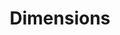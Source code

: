 ---
layout: default
bigquery: https://console.cloud.google.com/bigquery?p=covid-19-dimensions-ai&page=table&d=data&t=publications
contributors: Digital Science, https://www.digital-science.com/
cost: Free for personal, non-commercial use.
description: Dimensions contains more than 100 million publications, ranging from
  articles published in scholarly journals, books and book chapters, to preprints
  and conference proceedings. All publications are contextualized with linked data
  sets, funding, publications, patents, clinical trials, and policy documents. You
  can also view associated categories, funders, institutions, and researcher profiles.
documentation: https://docs.dimensions.ai/bigquery/index.html
last_edit: 04/12/2022, 04:34:40
location: https://www.dimensions.ai/products/free/
maintained_by: Digital Science, https://www.digital-science.com/
schema_fields:
- arxiv_id
- parent_id
- original_title
- original_assignee_orgs
- publication_year
- repository_name
- external_ids
- category_icrp_ct
- subtitles
- source_id
- conference
- book_title
- editors
- expiration_year
- research_org_state_names
- granted_date
- mesh_headings
- family_count
- supporting_grant_ids
- relationships
- cpc
- priority_year
- volume
- citations
- language
- kind
- funding_cny
- linkout
- filing_year
- clinical_trial_ids
- concepts
- research_org_cities
- acknowledgements
- end_year
- resulting_publication_doi
- created_date
- repository_url
- date_modified
- current_assignee
- citation_string
- funding_nzd
- application_number
- research_org_city_names
- research_orgs
- title
- family_id
- priority_date
- publisher
- associated_publication_pmid
- abstract
- journal
- acronyms
- metrics
- funder_org
- category_icrp_cso
- funder_countries
- altmetrics
- publication_ids
- mesh_terms
- doi
- eisbn
- investigators
- legal_events
- funding_eur
- funding_amount
- established
- funding_gbp
- expiration_date
- category_bra
- citations_count
- publication_date
- foa_number
- organisation_details
- category_for
- interventions
- researcher_ids
- categories
- date_inserted
- current_assignee_countries
- status
- acronym
- category_hrcs_rac
- category_rcdc
- active_years
- category_uoa
- pmcid
- reference_ids
- funder_org_countries
- open_access_categories_v2
- start_year
- start_date
- issue
- year
- open_access_categories
- brief_title
- funding_aud
- date_imported_gbq
- associated_publication_arxiv_id
- phase
- funding_usd
- filing_date
- pages
- original_assignee_countries
- associated_grant_ids
- registry
- funding_jpy
- id
- research_org_country_names
- cited_by_ids
- end_date
- funder_orgs
- conditions
- patent_ids
- legal_status
- embargo_date
- types
- original_abstract
- description
- pmid
- research_org_state_codes
- links
- type
- wikipedia_url
- category_hrcs_hc
- funding_currency
- license
- funding_details
- associated_publication_id
- address
- gender
- book_series_title
- aliases
- research_org_countries
- ipcr
- authors
- jurisdiction
- journal_lists
- assignee_countries
- repository_id
- granted_year
- current_assignee_orgs
- proceedings_title
- isbn
- assignee_orgs
- funder_org_state_codes
- funding_cad
- original_assignee
- date_print
- category_hra
- date_online
- date
- funder_org_cities
- labels
- name
- filing_status
- inventor_names
- email_address
- funder_org_acronyms
- resulting_publication_ids
- family_members_ids
- funding_chf
- category_sdg
- date_normal
- associated_publication_doi
- grant_number
shortname: dimensions
tags:
- scholarly literature
- patents
- funding
- clinical trials
- academic profiles
terms_of_use: 'Use of both the Dimensions COVID-19 dataset and full Dimensions dataset
  are subject to the Dimensions Terms of use: https://www.dimensions.ai/policies-terms-legal '
title: Dimensions
uuid: dcff88bd-fe6b-4fdb-8159-809bf9d7bc1c
---